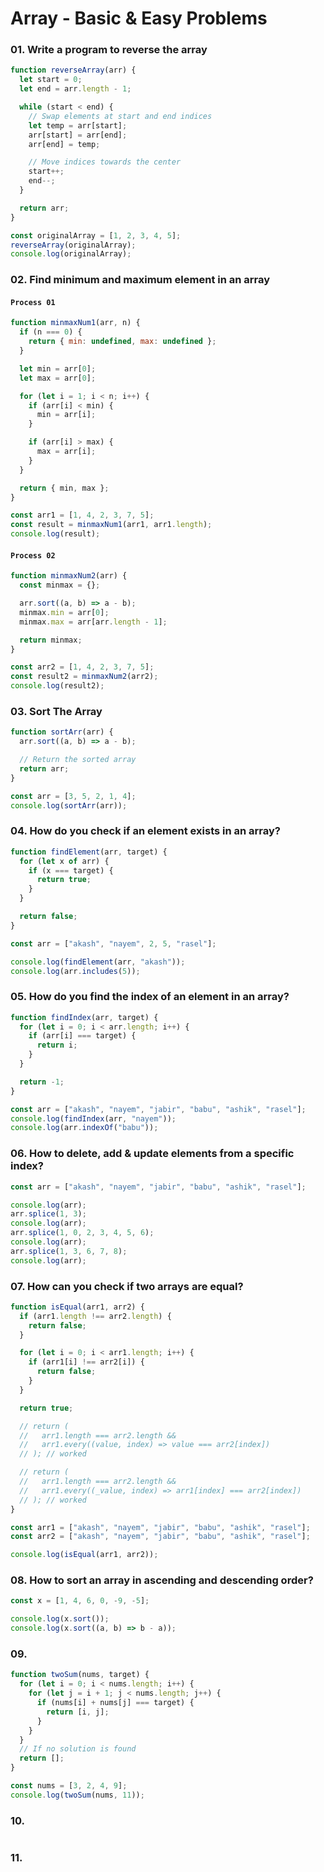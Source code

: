 # Array - Basic & Easy Problems

### 01. Write a program to reverse the array

```javascript
function reverseArray(arr) {
  let start = 0;
  let end = arr.length - 1;

  while (start < end) {
    // Swap elements at start and end indices
    let temp = arr[start];
    arr[start] = arr[end];
    arr[end] = temp;

    // Move indices towards the center
    start++;
    end--;
  }

  return arr;
}

const originalArray = [1, 2, 3, 4, 5];
reverseArray(originalArray);
console.log(originalArray);
```

### 02. Find minimum and maximum element in an array

#### `Process 01`

```javascript
function minmaxNum1(arr, n) {
  if (n === 0) {
    return { min: undefined, max: undefined };
  }

  let min = arr[0];
  let max = arr[0];

  for (let i = 1; i < n; i++) {
    if (arr[i] < min) {
      min = arr[i];
    }

    if (arr[i] > max) {
      max = arr[i];
    }
  }

  return { min, max };
}

const arr1 = [1, 4, 2, 3, 7, 5];
const result = minmaxNum1(arr1, arr1.length);
console.log(result);
```

#### `Process 02`

```javascript
function minmaxNum2(arr) {
  const minmax = {};

  arr.sort((a, b) => a - b);
  minmax.min = arr[0];
  minmax.max = arr[arr.length - 1];

  return minmax;
}

const arr2 = [1, 4, 2, 3, 7, 5];
const result2 = minmaxNum2(arr2);
console.log(result2);
```

### 03. Sort The Array

```javascript
function sortArr(arr) {
  arr.sort((a, b) => a - b);

  // Return the sorted array
  return arr;
}

const arr = [3, 5, 2, 1, 4];
console.log(sortArr(arr));
```

### 04. How do you check if an element exists in an array?

```javascript
function findElement(arr, target) {
  for (let x of arr) {
    if (x === target) {
      return true;
    }
  }

  return false;
}

const arr = ["akash", "nayem", 2, 5, "rasel"];

console.log(findElement(arr, "akash"));
console.log(arr.includes(5));
```

### 05. How do you find the index of an element in an array?

```javascript
function findIndex(arr, target) {
  for (let i = 0; i < arr.length; i++) {
    if (arr[i] === target) {
      return i;
    }
  }

  return -1;
}

const arr = ["akash", "nayem", "jabir", "babu", "ashik", "rasel"];
console.log(findIndex(arr, "nayem"));
console.log(arr.indexOf("babu"));
```

### 06. How to delete, add & update elements from a specific index?

```javascript
const arr = ["akash", "nayem", "jabir", "babu", "ashik", "rasel"];

console.log(arr);
arr.splice(1, 3);
console.log(arr);
arr.splice(1, 0, 2, 3, 4, 5, 6);
console.log(arr);
arr.splice(1, 3, 6, 7, 8);
console.log(arr);
```

### 07. How can you check if two arrays are equal?

```javascript
function isEqual(arr1, arr2) {
  if (arr1.length !== arr2.length) {
    return false;
  }

  for (let i = 0; i < arr1.length; i++) {
    if (arr1[i] !== arr2[i]) {
      return false;
    }
  }

  return true;

  // return (
  //   arr1.length === arr2.length &&
  //   arr1.every((value, index) => value === arr2[index])
  // ); // worked

  // return (
  //   arr1.length === arr2.length &&
  //   arr1.every((_value, index) => arr1[index] === arr2[index])
  // ); // worked
}

const arr1 = ["akash", "nayem", "jabir", "babu", "ashik", "rasel"];
const arr2 = ["akash", "nayem", "jabir", "babu", "ashik", "rasel"];

console.log(isEqual(arr1, arr2));
```

### 08. How to sort an array in ascending and descending order?

```javascript
const x = [1, 4, 6, 0, -9, -5];

console.log(x.sort());
console.log(x.sort((a, b) => b - a));
```

### 09.

```javascript
function twoSum(nums, target) {
  for (let i = 0; i < nums.length; i++) {
    for (let j = i + 1; j < nums.length; j++) {
      if (nums[i] + nums[j] === target) {
        return [i, j];
      }
    }
  }
  // If no solution is found
  return [];
}

const nums = [3, 2, 4, 9];
console.log(twoSum(nums, 11));
```

### 10.

```javascript

```

### 11.

```javascript

```
